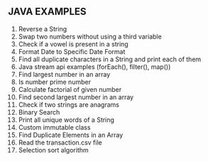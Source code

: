 ## JAVA EXAMPLES
1. Reverse a String 
2. Swap two numbers without using a third variable
3. Check if a vowel is present in a string
4. Format Date to Specific Date Format
5. Find all duplicate characters in a String and print each of them
6. Java stream api examples (forEach(), filter(), map())
7. Find largest number in an array
8. Is number prime number
9. Calculate factorial of given number
11. Find second largest number in an array
12. Check if two strings are anagrams 
13. Binary Search
14. Print all unique words of a String
15. Custom immutable class
16. Find Duplicate Elements in an Array
17. Read the transaction.csv file 
18. Selection sort algorithm
